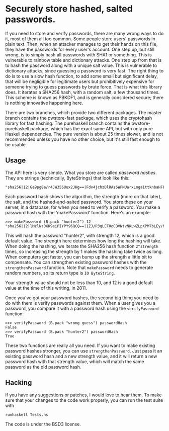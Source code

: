 Securely store hashed, salted passwords.
====================

If you need to store and verify passwords, there are many wrong ways to do it, most of them all too common. Some people store users' passwords in plain text. Then, when an attacker manages to get their hands on this file, they have the passwords for every user's account. One step up, but still wrong, is to simply hash all passwords with SHA1 or something. This is vulnerable to rainbow table and dictionary attacks. One step up from that is to hash the password along with a unique salt value. This is vulnerable to dictionary attacks, since guessing a password is very fast. The right thing to do is to use a slow hash function, to add some small but significant delay, that will be negligible for legitimate users but prohibitively expensive for someone trying to guess passwords by brute force. That is what this library does. It iterates a SHA256 hash, with a random salt, a few thousand times. This scheme is known as PBKDF1, and is generally considered secure; there is nothing innovative happening here.

There are two branches, which provide two different packages. The master branch contains the pwstore-fast package, which uses the cryptohash library for fast hashing. The purehaskell branch contains the pwstore-purehaskell package, which has the exact same API, but with only pure Haskell dependencies. The pure version is about 25 times slower, and is not recommended unless you have no other choice, but it's still fast enough to be usable.

Usage
-----

The API here is very simple. What you store are called *password hashes*.  They are strings (technically, ByteStrings) that look like this:

    "sha256|12|Ge9pg8a/r4JW356Uux2JHg==|Fdv4jchzDlRAs6WFNUarxLngaittknbaHFFc0k8hAy0="

Each password hash shows the algorithm, the strength (more on that later),
the salt, and the hashed-and-salted password. You store these on your server,
in a database, for when you need to verify a password. You make a password
hash with the 'makePassword' function. Here's an example:

    >>> makePassword (B.pack "hunter2") 12
    "sha256|12|lMzlNz0XK9eiPIYPY96QCQ==|1ZJ/R3qLEF0oCBVNtvNKLwZLpXPM7bLEy/Nc6QBxWro="

This will hash the password "hunter2", with strength 12, which is a good default value. The strength here determines how long the hashing will take. When doing the hashing, we iterate the SHA256 hash function `2^strength` times, so increasing the strength by 1 makes the hashing take twice as long. When computers get faster, you can bump up the strength a little bit to compensate. You can strengthen existing password hashes with the `strengthenPassword` function. Note that `makePassword` needs to generate random numbers, so its return type is `IO ByteString`.

Your strength value should not be less than 10, and 12 is a good default value at the time of this writing, in 2011.

Once you've got your password hashes, the second big thing you need to do with them is verify passwords against them. When a user gives you a password, you compare it with a password hash using the `verifyPassword` function:

    >>> verifyPassword (B.pack "wrong guess") passwordHash
    False
    >>> verifyPassword (B.pack "hunter2") passwordHash
    True

These two functions are really all you need. If you want to make existing password hashes stronger, you can use `strengthenPassword`. Just pass it an existing password hash and a new strength value, and it will return a new password hash with that strength value, which will match the same password as the old password hash.

Hacking
------

If you have any suggestions or patches, I would love to hear them. To make sure that your changes to the code work properly, you can run the test suite with

    runhaskell Tests.hs

The code is under the BSD3 license.
